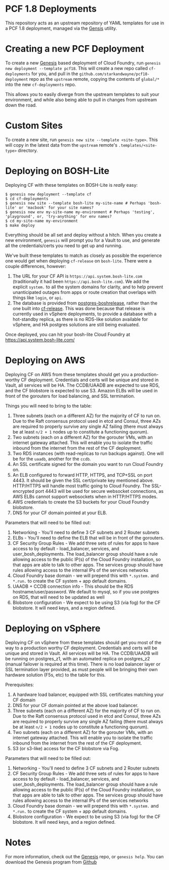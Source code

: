 PCF 1.8 Deployments
======================================

This repository acts as an upstream repository of YAML templates for use
in a PCF 1.8 deployment, managed via the [Gensis][1] utility.

Creating a new PCF Deployment
======================================

To create a new [Genesis][1] based deployment of Cloud Foundry, run
`genesis new deployment --template pcf18`. This will create a new repo
called `cf-deployments` for you, and pull in the
`github.com/starkandwayne/pcf18-deployment` repo as the `upstream` remote,
copying the contents of `global/*` into the new `cf-deployments` repo.

This allows you to easily diverge from the upstream templates to suit your
environment, and while also being able to pull in changes from upstream down
the road.

Custom Sites
======================================

To create a new site, run `genesis new site --template <site-type>`. This
will copy in the latest data from the `upstream` remote's `.templates/<site-type>`
directory.


Deploying on BOSH-Lite
======================================

Deploying CF with these templates on BOSH-Lite is *really* easy:

```
$ genesis new deployment --template cf
$ cd cf-deployments
$ genesis new site --template bosh-lite my-site-name # Perhaps 'bosh-lite' or 'macbook' for your site names?
$ genesis new env my-site-name my-environment # Perhaps 'testing', 'playground', or, 'try-anything' for env names?
$ cd my-site-name my-environment
$ make deploy
```

Everything should be all set and deploy without a hitch. When you create a
new environment, `genesis` will prompt you for a Vault to use, and generate
all the credentials/certs you need to get up and running.

We've built these templates to match as closely as possible the experience
one would get when deploying `cf-release` on `bosh-lite`. There were a couple
differences, however:

1. The URL for your CF API is `https://api.system.bosh-lite.com`
   (traditionally it had been `https://api.bosh-lite.com`). We add the
   explicit `system.` to all the system domains for clarity, and to help
   prevent unanticipated outages from apps or route creation that overlaps
   with things like `login`, or `api`.
2. The database is provided from [postgres-boshrelease](https://github.com/cloudfoundry-community/postgres-boshrelease),
   rather than the one built into [cf-release](https://github.com/cloudfoundry/cf-release).
   This was done because that release is currently used in vSphere deployments,
   to provide a database with a hot-standby replica, as there is no RDS-like
   solution available for vSphere, and HA postgres solutions are still being
   evaluated.

Once deployed, you can hit your bosh-lite Cloud Foundry at https://api.system.bosh-lite.com/


Deploying on AWS
======================================

Deploying CF on AWS from these templates should get you a production-worthy CF deployment.
Credentials and certs will be unique and stored in Vault, all services will be HA. The
CCDB/UAADB are expected to use RDS, and the CF blobstore is expected to use S3. Amazon ELBs
will be used in front of the gorouters for load balancing, and SSL termination.

Things you will need to bring to the table:

1. Three subnets (each on a different AZ) for the majority of CF to run on. Due to the
   Raft consensus protocol used in etcd and Consul, three AZs are required to properly
   survive any single AZ failing (there must always be at least `n/2 + 1` nodes up to
   constitute a functioning quorum).
2. Two subnets (each on a different AZ) for the gorouter VMs, with an internet gateway
   attached. This will enable you to isolate the traffic inbound from the internet from
   the rest of the CF deployment.
3. Two RDS instances (with read-replicas to run backups against). One will be for the
   `uaadb`, another for the `ccdb`.
4. An SSL certificate signed for the domain you want to run Cloud Foundry on.
5. An ELB configured to forward HTTP, HTTPS, and TCP+SSL on port 4443. It should be given
   the SSL cert/private key mentioned above. HTTP/HTTPS will handle most traffic going to
   Cloud Foundry. The SSL-encrypted port 4443 will be used for secure websocket connections,
   as AWS ELBs cannot support websockets when in HTTP/HTTPS modes.
6. AWS credentials to create the S3 buckets for your Cloud Foundry blobstore.
7. DNS for your CF domain pointed at your ELB.

Parameters that will need to be filled out:

1. Networking - You'll need to define 3 CF subnets and 2 Router subnets
2. ELBs - You'll need to define the ELB that will be in front of the gorouters.
3. CF Security Group Rules - We add three sets of rules for apps to have access to by 
   default - load_balancer, services, and user_bosh_deployments. The load_balancer group
   should have a rule allowing access to the public IP(s) of the Cloud Foundry installation,
   so that apps are able to talk to other apps. The services group should have rules 
   allowing access to the internal IPs of the services networks
4. Cloud Foundry base domain - we will prepend this with `*.system.` and `*.run.` to create
   the CF system + app default domains.
5. UAADB + CCDB connection info - This should be the RDS hostname/user/password. We default
   to mysql, so if you use postgres on RDS, that will need to be updated as well
6. Blobstore configuration - We expect to be using S3 (via fog) for the CF blobstore. It
   will need keys, and a region defined.

Deploying on vSphere
======================================

Deploying CF on vSphere from these templates should get you most of the way to a production
worthy CF deployment. Credentials and certs will be unique and stored in Vault. All services
will be HA. The CCDB/UAADB will be running on postgres_z1, with an automated replica on
postgres_z2 (manual failover is required at this time). There is no load balancer layer
or SSL termination layer provided, as must people will be bringing their own hardware
solution (F5s, etc) to the table for this.

Prerequisites:

1. A hardware load balancer, equipped with SSL certificates matching your CF domain
2. DNS for your CF domain pointed at the above load balancer.
3. Three subnets (each on a different AZ) for the majority of CF to run on. Due to the
   Raft consensus protocol used in etcd and Consul, three AZs are required to properly
   survive any single AZ failing (there must always be at least `n/2 + 1` nodes up to
   constitute a functioning quorum).
4. Two subnets (each on a different AZ) for the gorouter VMs, with an internet gateway
   attached. This will enable you to isolate the traffic inbound from the internet from
   the rest of the CF deployment.
5. S3 (or s3-like) access for the CF blobstore via Fog.

Parameters that will need to be filled out:

1. Networking - You'll need to define 3 CF subnets and 2 Router subnets
2. CF Security Group Rules - We add three sets of rules for apps to have access to by 
   default - load_balancer, services, and user_bosh_deployments. The load_balancer group
   should have a rule allowing access to the public IP(s) of the Cloud Foundry installation,
   so that apps are able to talk to other apps. The services group should have rules 
   allowing access to the internal IPs of the services networks
3. Cloud Foundry base domain - we will prepend this with `*.system.` and `*.run.` to create
   the CF system + app default domains.
4. Blobstore configuration - We expect to be using S3 (via fog) for the CF blobstore. It
   will need keys, and a region defined.

Notes
======================================

For more information, check out the [Genesis][1] repo, or `genesis help`.
You can download the Genesis program from [Github][1]

[1]: https://github.com/starkandwayne/genesis
